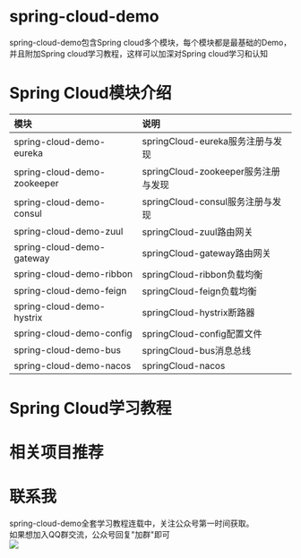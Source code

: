 # spring-cloud-demo
spring-cloud-demo包含Spring cloud多个模块，每个模块都是最基础的Demo，并且附加Spring cloud学习教程，这样可以加深对Spring cloud学习和认知

# Spring Cloud模块介绍
|模块|说明|
|:---|:---|
|spring-cloud-demo-eureka|springCloud-eureka服务注册与发现|
|spring-cloud-demo-zookeeper|springCloud-zookeeper服务注册与发现|
|spring-cloud-demo-consul|springCloud-consul服务注册与发现|
|spring-cloud-demo-zuul|springCloud-zuul路由网关|
|spring-cloud-demo-gateway|springCloud-gateway路由网关|
|spring-cloud-demo-ribbon|springCloud-ribbon负载均衡|
|spring-cloud-demo-feign|springCloud-feign负载均衡|
|spring-cloud-demo-hystrix|springCloud-hystrix断路器|
|spring-cloud-demo-config|springCloud-config配置文件|
|spring-cloud-demo-bus|springCloud-bus消息总线|
|spring-cloud-demo-nacos|springCloud-nacos|

# Spring Cloud学习教程


# 相关项目推荐


# 联系我
spring-cloud-demo全套学习教程连载中，关注公众号第一时间获取。<br>
如果想加入QQ群交流，公众号回复"加群"即可<br>
![](https://github.com/rancho00/spring-boot-demo/blob/master/document/resource/8cm.jpg)<br>
